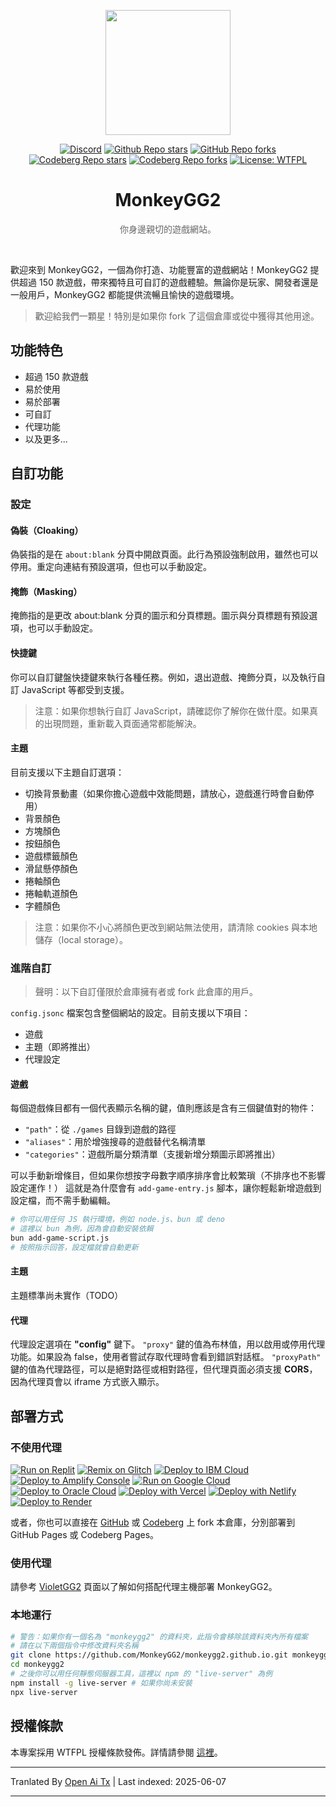<p align="center"><img src="https://raw.githubusercontent.com/MonkeyGG2/monkeygg2.github.io/main/imgs/icon-256-256.png" height="200"></p>

<div align="center">
<a href="https://discord.com/invite/yPYyZ78qCB"><img alt="Discord" src="https://img.shields.io/discord/1051660971900407839?label=discord"></a>
<a href="https://github.com/MonkeyGG2/monkeygg2.github.io"><img alt="Github Repo stars" src="https://img.shields.io/github/stars/MonkeyGG2/monkeygg2.github.io?label=github%20stars"></a>
<a href="https://github.com/MonkeyGG2/monkeygg2.github.io"><img alt="GitHub Repo forks" src="https://img.shields.io/github/forks/MonkeyGG2/monkeygg2.github.io?label=github%20forks"></a>
<a href="https://codeberg.org/MonkeyGG2/pages"><img alt="Codeberg Repo stars" src="https://img.shields.io/badge/dynamic/json.svg?label=codeberg%20stars&url=https://codeberg.org/api/v1/repos/MonkeyGG2/pages&query=stars_count"></a>
<a href="https://codeberg.org/MonkeyGG2/pages"><img alt="Codeberg Repo forks" src="https://img.shields.io/badge/dynamic/json.svg?label=codeberg%20forks&url=https://codeberg.org/api/v1/repos/MonkeyGG2/pages&query=forks_count"></a>
<a href="http://www.wtfpl.net/about"><img alt="License: WTFPL" src="https://img.shields.io/badge/License-WTFPL-brightgreen.svg"></a>
</div>
<h1 align="center">MonkeyGG2</h1>
<p align="center" style="opacity: 0.65;">你身邊親切的遊戲網站。</p>
<br>

歡迎來到 MonkeyGG2，一個為你打造、功能豐富的遊戲網站！MonkeyGG2 提供超過 150 款遊戲，帶來獨特且可自訂的遊戲體驗。無論你是玩家、開發者還是一般用戶，MonkeyGG2 都能提供流暢且愉快的遊戲環境。

> 歡迎給我們一顆星！特別是如果你 fork 了這個倉庫或從中獲得其他用途。

## 功能特色

-   超過 150 款遊戲
-   易於使用
-   易於部署
-   可自訂
-   代理功能
-   以及更多...

## 自訂功能

### 設定

#### 偽裝（Cloaking）

偽裝指的是在 `about:blank` 分頁中開啟頁面。此行為預設強制啟用，雖然也可以停用。重定向連結有預設選項，但也可以手動設定。

#### 掩飾（Masking）

掩飾指的是更改 about:blank 分頁的圖示和分頁標題。圖示與分頁標題有預設選項，也可以手動設定。

#### 快捷鍵

你可以自訂鍵盤快捷鍵來執行各種任務。例如，退出遊戲、掩飾分頁，以及執行自訂 JavaScript 等都受到支援。
> 注意：如果你想執行自訂 JavaScript，請確認你了解你在做什麼。如果真的出現問題，重新載入頁面通常都能解決。

#### 主題

目前支援以下主題自訂選項：
- 切換背景動畫（如果你擔心遊戲中效能問題，請放心，遊戲進行時會自動停用）
- 背景顏色
- 方塊顏色
- 按鈕顏色
- 遊戲標籤顏色
- 滑鼠懸停顏色
- 捲軸顏色
- 捲軸軌道顏色
- 字體顏色

> 注意：如果你不小心將顏色更改到網站無法使用，請清除 cookies 與本地儲存（local storage）。

### 進階自訂

> 聲明：以下自訂僅限於倉庫擁有者或 fork 此倉庫的用戶。

`config.jsonc` 檔案包含整個網站的設定。目前支援以下項目：
- 遊戲
- 主題（即將推出）
- 代理設定

#### 遊戲

每個遊戲條目都有一個代表顯示名稱的鍵，值則應該是含有三個鍵值對的物件：
- `"path"`：從 `./games` 目錄到遊戲的路徑
- `"aliases"`：用於增強搜尋的遊戲替代名稱清單
- `"categories"`：遊戲所屬分類清單（支援新增分類圖示即將推出）

可以手動新增條目，但如果你想按字母數字順序排序會比較繁瑣（不排序也不影響設定運作！）
這就是為什麼會有 `add-game-entry.js` 腳本，讓你輕鬆新增遊戲到設定檔，而不需手動編輯。

```bash
# 你可以用任何 JS 執行環境，例如 node.js、bun 或 deno
# 這裡以 bun 為例，因為會自動安裝依賴
bun add-game-script.js
# 按照指示回答，設定檔就會自動更新
```

#### 主題

主題標準尚未實作（TODO）

#### 代理

代理設定選項在 **"config"** 鍵下。
`"proxy"` 鍵的值為布林值，用以啟用或停用代理功能。如果設為 false，使用者嘗試存取代理時會看到錯誤對話框。
`"proxyPath"` 鍵的值為代理路徑，可以是絕對路徑或相對路徑，但代理頁面必須支援 **CORS**，因為代理頁會以 iframe 方式嵌入顯示。

## 部署方式

### 不使用代理

[![Run on Replit](https://binbashbanana.github.io/deploy-buttons/buttons/remade/replit.svg)](https://github.com/MonkeyGG2/monkeygg2.github.io)
[![Remix on Glitch](https://binbashbanana.github.io/deploy-buttons/buttons/remade/glitch.svg)](https://glitch.com/edit/#!/import/github/MonkeyGG2/monkeygg2.github.io)
[![Deploy to IBM Cloud](https://binbashbanana.github.io/deploy-buttons/buttons/remade/ibmcloud.svg)](https://cloud.ibm.com/devops/setup/deploy?repository=https://github.com/MonkeyGG2/monkeygg2.github.io)
[![Deploy to Amplify Console](https://binbashbanana.github.io/deploy-buttons/buttons/remade/amplifyconsole.svg)](https://console.aws.amazon.com/amplify/home#/deploy?repo=https://github.com/MonkeyGG2/monkeygg2.github.io)
[![Run on Google Cloud](https://binbashbanana.github.io/deploy-buttons/buttons/remade/googlecloud.svg)](https://deploy.cloud.run/?git_repo=https://github.com/MonkeyGG2/monkeygg2.github.io)
[![Deploy to Oracle Cloud](https://binbashbanana.github.io/deploy-buttons/buttons/remade/oraclecloud.svg)](https://cloud.oracle.com/resourcemanager/stacks/create?zipUrl=https://github.com/MonkeyGG2/monkeygg2.github.io/archive/refs/heads/main.zip)
[![Deploy with Vercel](https://binbashbanana.github.io/deploy-buttons/buttons/remade/vercel.svg)](https://vercel.com/new/clone?repository-url=https%3A%2F%2Fgithub.com%2FMonkeyGG2%2Fmonkeygg2.github.io)
[![Deploy with Netlify](https://binbashbanana.github.io/deploy-buttons/buttons/remade/netlify.svg)](https://app.netlify.com/start/deploy?repository=https://github.com/MonkeyGG2/monkeygg2.github.io)
[![Deploy to Render](https://binbashbanana.github.io/deploy-buttons/buttons/remade/render.svg)](https://render.com/deploy?repo=https://github.com/MonkeyGG2/monkeygg2.github.io)

或者，你也可以直接在 [GitHub](https://github.com/MonkeyGG2/monkeygg2.github.io) 或 [Codeberg](https://codeberg.org/MonkeyGG2/pages) 上 fork 本倉庫，分別部署到 GitHub Pages 或 Codeberg Pages。

### 使用代理

請參考 [VioletGG2](https://github.com/MonkeyGG2/VioletGG2) 頁面以了解如何搭配代理主機部署 MonkeyGG2。

### 本地運行

```bash
# 警告：如果你有一個名為 "monkeygg2" 的資料夾，此指令會移除該資料夾內所有檔案
# 請在以下兩個指令中修改資料夾名稱
git clone https://github.com/MonkeyGG2/monkeygg2.github.io.git monkeygg2
cd monkeygg2
# 之後你可以用任何靜態伺服器工具，這裡以 npm 的 "live-server" 為例
npm install -g live-server # 如果你尚未安裝
npx live-server
```

## 授權條款

本專案採用 WTFPL 授權條款發佈。詳情請參閱 [這裡](https://github.com/MonkeyGG2/monkeygg2.github.io/blob/main/LICENSE)。

---

Tranlated By [Open Ai Tx](https://github.com/OpenAiTx/OpenAiTx) | Last indexed: 2025-06-07

---